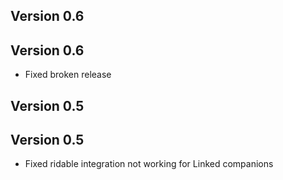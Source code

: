 ## Version 0.6


## Version 0.6
- Fixed broken release

## Version 0.5


## Version 0.5
- Fixed ridable integration not working for Linked companions

